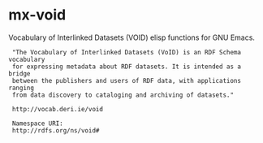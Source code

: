 mx-void
===

Vocabulary of Interlinked Datasets (VOID) elisp functions for GNU Emacs.

     "The Vocabulary of Interlinked Datasets (VoID) is an RDF Schema vocabulary 
     for expressing metadata about RDF datasets. It is intended as a bridge 
     between the publishers and users of RDF data, with applications ranging 
     from data discovery to cataloging and archiving of datasets." 
     
     http://vocab.deri.ie/void
     
     Namespace URI:
     http://rdfs.org/ns/void#
     
